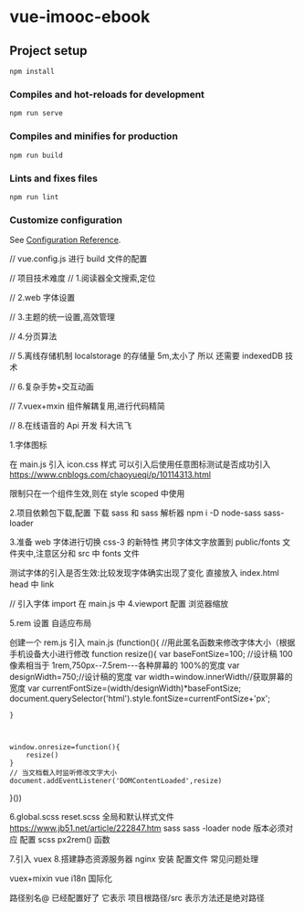 # vue-imooc-ebook

## Project setup

```
npm install
```

### Compiles and hot-reloads for development

```
npm run serve
```

### Compiles and minifies for production

```
npm run build
```

### Lints and fixes files

```
npm run lint
```

### Customize configuration

See [Configuration Reference](https://cli.vuejs.org/config/).

// vue.config.js 进行 build 文件的配置

// 项目技术难度
// 1.阅读器全文搜索,定位

// 2.web 字体设置

// 3.主题的统一设置,高效管理

// 4.分页算法

// 5.离线存储机制 localstorage 的存储量 5m,太小了
所以 还需要 indexedDB 技术

// 6.复杂手势+交互动画

// 7.vuex+mxin 组件解耦复用,进行代码精简

// 8.在线语音的 Api 开发 科大讯飞

<!-- 一.项目准备 -->

1.字体图标

<!-- 注意导入svg文件到iconmoon时,必须前缀没有. -->

在 main.js 引入 icon.css 样式
可以引入后使用任意图标测试是否成功引入
<span class="icon-bookmark"></span>
https://www.cnblogs.com/chaoyueqi/p/10114313.html

限制只在一个组件生效,则在 style scoped 中使用

<style scoped>
.icon-bookmark {
  font-size: 30px;
  color: aquamarine;
}
</style>

2.项目依赖包下载,配置
下载 sass 和 sass 解析器
npm i -D node-sass sass-loader

3.准备 web 字体进行切换
css-3 的新特性
拷贝字体文字放置到 public/fonts 文件夹中,注意区分和 src 中 fonts 文件

测试字体的引入是否生效:比较发现字体确实出现了变化
直接放入 index.html head 中 link
<template>

  <div id="app">
    <span class="text">ABCDEFG</span>
    <span>ABCDEFG</span>
    <router-view />
  </div>
</template>

<style scoped>
.text {
  font-family: 'Days One'; //字体名称在font文件对应字体family设置中看
  
}
</style>

// 引入字体 import 在 main.js 中
4.viewport 配置 浏览器缩放

5.rem 设置 自适应布局

创建一个 rem.js 引入 main.js
(function(){
//用此匿名函数来修改字体大小（根据手机设备大小进行修改
function resize(){
var baseFontSize=100; //设计稿 100 像素相当于 1rem,750px--7.5rem---各种屏幕的 100%的宽度
var designWidth=750;//设计稿的宽度
var width=window.innerWidth//获取屏幕的宽度
var currentFontSize=(width/designWidth)\*baseFontSize;
document.querySelector('html').style.fontSize=currentFontSize+'px';

    }



    window.onresize=function(){
        resize()
    }
    // 当文档载入时监听修改文字大小
    document.addEventListener('DOMContentLoaded',resize)

}())

6.global.scss reset.scss 全局和默认样式文件
https://www.jb51.net/article/222847.htm
sass sass -loader node 版本必须对应
配置 scss px2rem() 函数

7.引入 vuex 8.搭建静态资源服务器
nginx 安装 配置文件 常见问题处理

<!-- 阅读器的开发 -->

vuex+mixin
vue i18n 国际化

<!-- vue-3.0 -->

路径别名@ 已经配置好了
它表示 项目根路径/src
表示方法还是绝对路径
